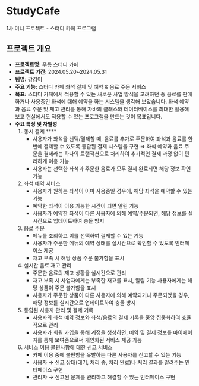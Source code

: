 # StudyCafe
1차 미니 프로젝트 - 스터디 카페 프로그램

## 프로젝트 개요

- **프로젝트명:** 푸름 스터디 카페
- **프로젝트 기간:** 2024.05.20~2024.05.31
- **팀명:** 강김이
- **주요 기능:** 스터디 카페 좌석 결제 및 예약 & 음료 주문 서비스
- **목표:**
스터디 카페에서 적용할 수 있는 새로운 사업 방식을 고려하던 중 음료를 판매하거나 사용중인 좌석에 대해 예약을 하는 시스템을 생각해 보았습니다. 좌석 예약과 음료 주문 및 재고 관리를 통해 자바의 클래스와 데이터베이스를 최대한 활용해 보고 현실에서도 적용할 수 있는 프로그램을 만드는 것이 목표입니다.
- **주요 특징 및 차별성**
    1. 동시 결제 ****
        - 사용자가 좌석을 선택/결제할 때, 음료를 추가로 주문하여 좌석과 음료를 한 번에 결제할 수 있도록 통합된 결제 시스템을 구현
        ⇒ 좌석 예약과 음료 주문을 결제라는 하나의 트랜잭션으로 처리하여 추가적인 결제 과정 없이 편리하게 이용 가능
        - 사용자는 선택한 좌석과 주문한 음료가 모두 결제 완료되면 해당 정보 확인 가능
    2. 좌석 예약 서비스 
        - 사용자가 원하는 좌석이 이미 사용중일 경우에, 해당 좌석을 예약할 수 있는 기능
        - 예약한 좌석이 이용 가능한 시간이 되면 알림 기능
        - 사용자가 예약한 좌석이 다른 사용자에 의해 예약/주문되면, 해당 정보를 실시간으로 업데이트하여 충돌 방지
    3. 음료 주문
        - 메뉴를 조회하고 이를 선택하여 결제할 수 있는 기능
        - 사용자가 주문한 메뉴의 예약 상태를 실시간으로 확인할 수 있도록 인터페이스 제공
        - 재고 부족 시 해당 상품 주문 불가함을 표시
    4. 실시간 음료 재고 관리
        - 주문한 음료의 재고 상황을 실시간으로 관리
        - 재고 부족 시
        사업자에게는 부족한 재고를 표시, 알림 기능
        사용자에게는 해당 상품이 주문 불가함을 표시
        - 사용자가 주문한 상품이 다른 사용자에 의해 예약되거나 주문되었을 경우, 해당 정보를 실시간으로 업데이트하여 충돌 방지
    5. 통합된 사용자 관리 및 결제 기록
        - 사용자의 좌석 예약 정보와 좌석/음료의 결제 기록을 중앙 집중화하여 효율적으로 관리
        - 사용자가 회원 가입을 통해 계정을 생성하면, 예약 및 결제 정보를 마이페이지를 통해 보여줌으로써 개인화된 서비스 제공 가능
    6. 서비스 이용 불편사항에 대한 신고 서비스
        - 카페 이용 중에 불편함을 유발하는 다른 사용자를 신고할 수 있는 기능
        - 사용자 → 신고 상태(대기, 처리 중, 처리 완료)나 처리 결과를 알려주는 인터페이스 구현
        - 관리자 → 신고된 문제를 관리하고 해결할 수 있는 인터페이스 구현
